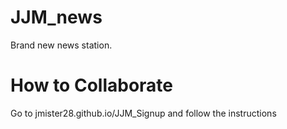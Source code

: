 # JJM_news
Brand new news station.
# How to Collaborate
Go to jmister28.github.io/JJM_Signup
and follow the instructions
